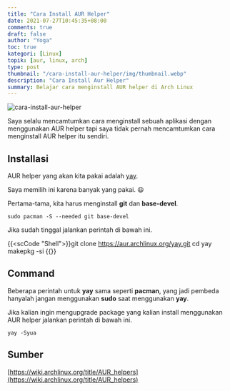 ```yaml
---
title: "Cara Install AUR Helper"
date: 2021-07-27T10:45:35+08:00
comments: true
draft: false
author: "Yoga"
toc: true
kategori: [Linux]
topik: [aur, linux, arch]
type: post
thumbnail: "/cara-install-aur-helper/img/thumbnail.webp"
description: "Cara Install Aur Helper"
summary: Belajar cara menginstall AUR helper di Arch Linux
---
```


![cara-install-aur-helper](/cara-install-aur-helper/img/thumbnail.webp)

Saya selalu mencamtumkan cara menginstall sebuah aplikasi dengan menggunakan AUR helper tapi
saya tidak pernah mencamtumkan cara menginstall AUR helper itu sendiri.

## Installasi

AUR helper yang akan kita pakai adalah [yay](https://github.com/Jguer/yay). 

Saya memilih ini karena banyak yang pakai. :smiley:

Pertama-tama, kita harus menginstall **git** dan **base-devel**.

```Shell {user="$"}
sudo pacman -S --needed git base-devel
```

Jika sudah tinggal jalankan perintah di bawah ini.

{{<scCode "Shell">}}git clone https://aur.archlinux.org/yay.git
cd yay
makepkg -si
{{</scCode>}}

## Command

Beberapa perintah untuk **yay** sama seperti **pacman**, yang jadi pembeda hanyalah jangan menggunakan **sudo** saat menggunakan **yay**.

Jika kalian ingin mengupgrade package yang kalian install menggunakan AUR helper jalankan perintah di bawah ini.

```Shell {user="$"}
yay -Syua
```

## Sumber

[https://wiki.archlinux.org/title/AUR_helpers](https://wiki.archlinux.org/title/AUR_helpers)

